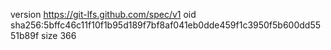 version https://git-lfs.github.com/spec/v1
oid sha256:5bffc46c11f10f1b95d189f7bf8af041eb0dde459f1c3950f5b600dd5551b89f
size 366
